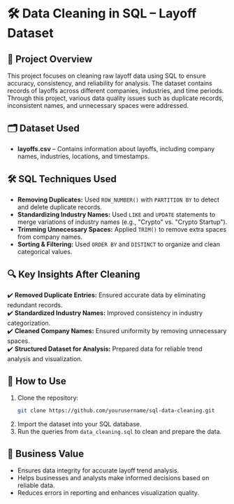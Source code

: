 

# 🛠️ Data Cleaning in SQL – Layoff Dataset  

## 📌 Project Overview  
This project focuses on cleaning raw layoff data using SQL to ensure accuracy, consistency, and reliability for analysis. The dataset contains records of layoffs across different companies, industries, and time periods. Through this project, various data quality issues such as duplicate records, inconsistent names, and unnecessary spaces were addressed.  

## 🗂️ Dataset Used  
- **layoffs.csv** – Contains information about layoffs, including company names, industries, locations, and timestamps.  

## 🛠️ SQL Techniques Used  
- **Removing Duplicates:** Used `ROW_NUMBER()` with `PARTITION BY` to detect and delete duplicate records.  
- **Standardizing Industry Names:** Used `LIKE` and `UPDATE` statements to merge variations of industry names (e.g., "Crypto" vs. "Crypto Startup").  
- **Trimming Unnecessary Spaces:** Applied `TRIM()` to remove extra spaces from company names.  
- **Sorting & Filtering:** Used `ORDER BY` and `DISTINCT` to organize and clean categorical values.  

## 🔍 Key Insights After Cleaning  
✔️ **Removed Duplicate Entries:** Ensured accurate data by eliminating redundant records.  
✔️ **Standardized Industry Names:** Improved consistency in industry categorization.  
✔️ **Cleaned Company Names:** Ensured uniformity by removing unnecessary spaces.  
✔️ **Structured Dataset for Analysis:** Prepared data for reliable trend analysis and visualization.  

## 🚀 How to Use  
1. Clone the repository:  
   ```bash
   git clone https://github.com/yourusername/sql-data-cleaning.git
   ```  
2. Import the dataset into your SQL database.  
3. Run the queries from `data_cleaning.sql` to clean and prepare the data.  

## 🎯 Business Value  
- Ensures data integrity for accurate layoff trend analysis.  
- Helps businesses and analysts make informed decisions based on reliable data.  
- Reduces errors in reporting and enhances visualization quality.  

